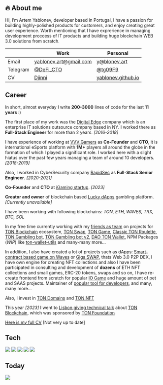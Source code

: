 ## 🔥 About me

Hi, I’m Artem Yablonev, developer based in Portugal, I have a passion for building highly-polished products for customers, and enjoy creating great user experience. Worth mentioning that I have exprerience in managing development proccess of IT products and building huge blockchain WEB 3.0 solutions from scratch.

|          | Work                                     | Personal                                          |
|----------|------------------------------------------|---------------------------------------------------|
| Email    | yablonev.art@gmail.com                   | y@blonev.art                                      |
| Telegram | [@DeFi_CTO](https://t.me/DeFi_CTO)       | [@tg09F9](https://t.me/tg09F9)                    |
| CV       | [Djinni](https://djinni.co/q/f5ed3f510a) | [yablonev.github.io](https://yablonev.github.io)  |

## Career

In short, almost everyday I write **200-3000** lines of code for the last **11 years** :)

The first place of my work was the [Digital Edge](https://digitaledge.com) company which is an enterprise IT solutions outsource company based in NY. I worked there as **Full-Stack Engineer** for more than 2 years. *[2016-2018]*

I have experience of working at [VVV Gamers](https://vvvgamers.com) as **Co-Founder** and **CTO**, it is international eSports platform with **1M+** players all around the globe in the formation of which I played a significant role. I worked here with a slight hiatus over the past few years managing a team of around 10 developers. *[2018-2019]*

Also, I worked in CyberSecurity company [RapidSec](https://rapidsec.com) as **Full-Stack Senior Engineer**. *[2020-2021]*

**Co-Founder** and **CTO** at [iGaming startup](https://x-online.pro/wallet). *[2023]*

**Creator and owner** of blockchain based [Lucky dApps](https://lucky-dapps.com) gambling platform. *[Currently unavailable]*

I have been working with following blockchains: *TON, ETH, WAVES, TRX, BTC, SOL*

In my free time currently working with my [friends as team](https://github.com/TON-NFT) on projects for [TON Blockchain](https://ton.org) ecosystem, [TON Swap](https://ton-swap.com), [TON Game](https://ton-game.com), [Classic TON Roulette](https://classic.ton-game.com), [TON Gambling bot](https://t.me/ton_games_and_more), [TON Gambling bot v2](https://t.me/gambling_ton), [DAO TON Wallet](https://dao.ton.beauty), NPM Packages (*WIP*) like [ton-wallet-utils](https://www.npmjs.com/package/ton-wallet-utils) and many-many more...

In addition, I also have created a lot of projects such as dApps: [Smart-contract based game on Waves](https://waves.lucky-dapps.com/russian-roulette) or [Giga SWAP](https://gigaswap.app), thats Web 3.0 P2P DEX, I have own engine for creating NFT collections and also I have been participated in consulting and development of **dozens** of ETH NFT collections and small games, ERC-20 tokens, swaps and so on, I have re-create frontend from scratch for popular [IO Game](https://account.petridish.pw) and huge amount of pet and SAAS projects. Maintainer of [popular tool for developers](https://css2sass.herokuapp.com), and many, many more...

Also, I invest in [TON Domains](https://getgems.io/user/EQAd_LCfdJb_Iqz5ZOfyMI9bmJfU_Fz2SN-Gx3wcG33d2tiz) and [TON NFT](https://getgems.io/user/EQD6Tv6Kbqp-RYPl_T9Rum_pixdFX71IC83doVRu0fIqv50d)

This year *[2023]* I went to [Lisbon giving technical talk](https://twitter.com/TON_Lisbon_HUB/status/1617563243333169153?s=20) about [TON Blockchain](https://ton.org), which was sponsored by [TON Foundation](https://tonapi.io/account/EQCD39VS5jcptHL8vMjEXrzGaRcCVYto7HUn4bpAOg8xqB2N)

[Here is my full CV](https://yablonev.github.io) [Not very up to date]

## Tech
![](https://img.shields.io/badge/OS-Mac_Os_Mojave-informational?style=flat&logo=apple&labelColor=303d50&logoColor=white&color=475a75)
![](https://img.shields.io/badge/Code-JavaScript-informational?style=flat&logo=javascript&labelColor=303d50&logoColor=white&color=475a75)
![](https://img.shields.io/badge/Shell-Bash-informational?style=flat&logo=gnu-bash&labelColor=303d50&logoColor=white&color=475a75)
![](https://img.shields.io/badge/Editor-VS_Code-informational?style=flat&logo=visual-studio-code&labelColor=303d50&logoColor=white&color=475a75)
![](https://img.shields.io/badge/Design-Photoshop-informational?style=flat&logo=Adobe-Photoshop&labelColor=303d50&logoColor=white&color=475a75)

## Today
[![](https://visitcount.itsvg.in/api?id=Yablonev&label=Profile%20Views&color=9&icon=8&pretty=true)](https://visitcount.itsvg.in)
